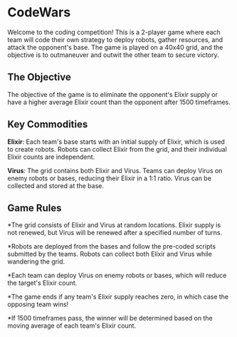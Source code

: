 # CodeWars
Welcome to the coding competition! This is a 2-player game where each team will code their own strategy to deploy robots, gather resources, and attack the opponent's base. The game is played on a 40x40 grid, and the objective is to outmaneuver and outwit the other team to secure victory.

## The Objective
The objective of the game is to eliminate the opponent's Elixir supply or have a higher average Elixir count than the opponent after 1500 timeframes.

## Key Commodities
**Elixir**: Each team's base starts with an initial supply of Elixir, which is used to create robots. Robots can collect Elixir from the grid, and their individual Elixir counts are independent.

**Virus**: The grid contains both Elixir and Virus. Teams can deploy Virus on enemy robots or bases, reducing their Elixir in a 1:1 ratio. Virus can be collected and stored at the base.

## Game Rules

*The grid consists of Elixir and Virus at random locations. Elixir supply is not renewed, but Virus will be renewed after a specified number of turns.

*Robots are deployed from the bases and follow the pre-coded scripts submitted by the teams. Robots can collect both Elixir and Virus while wandering the grid.

*Each team can deploy Virus on enemy robots or bases, which will reduce the target's Elixir count.

*The game ends if any team's Elixir supply reaches zero, in which case the opposing team wins!

*If 1500 timeframes pass, the winner will be determined based on the moving average of each team's Elixir count.
